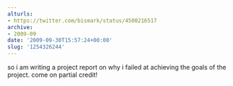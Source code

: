 ```yaml
---
alturls:
- https://twitter.com/bismark/status/4500216517
archive:
- 2009-09
date: '2009-09-30T15:57:24+00:00'
slug: '1254326244'
---
```


so i am writing a project report on why i failed at achieving the goals of
the project. come on partial credit!

